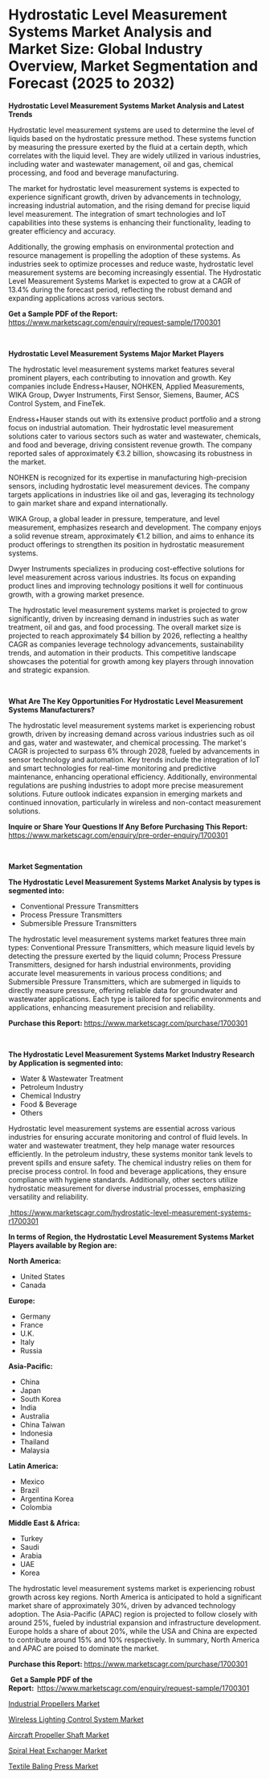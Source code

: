 <p><h1>Hydrostatic Level Measurement Systems Market Analysis and Market Size: Global Industry Overview, Market Segmentation and Forecast (2025 to 2032)</h1></p><p><strong>Hydrostatic Level Measurement Systems Market Analysis and Latest Trends</strong></p>
<p><p>Hydrostatic level measurement systems are used to determine the level of liquids based on the hydrostatic pressure method. These systems function by measuring the pressure exerted by the fluid at a certain depth, which correlates with the liquid level. They are widely utilized in various industries, including water and wastewater management, oil and gas, chemical processing, and food and beverage manufacturing. </p><p>The market for hydrostatic level measurement systems is expected to experience significant growth, driven by advancements in technology, increasing industrial automation, and the rising demand for precise liquid level measurement. The integration of smart technologies and IoT capabilities into these systems is enhancing their functionality, leading to greater efficiency and accuracy.</p><p>Additionally, the growing emphasis on environmental protection and resource management is propelling the adoption of these systems. As industries seek to optimize processes and reduce waste, hydrostatic level measurement systems are becoming increasingly essential. The Hydrostatic Level Measurement Systems Market is expected to grow at a CAGR of 13.4% during the forecast period, reflecting the robust demand and expanding applications across various sectors.</p></p>
<p><strong>Get a Sample PDF of the Report:&nbsp;</strong> <a href="https://www.marketscagr.com/enquiry/request-sample/1700301?utm_campaign=3546&utm_medium=2&utm_source=Github&utm_content=ia&utm_term=27032025&utm_id=hydrostatic-level-measurement-systems">https://www.marketscagr.com/enquiry/request-sample/1700301</a></p>
<p>&nbsp;</p>
<p><strong>Hydrostatic Level Measurement Systems Major Market Players</strong></p>
<p><p>The hydrostatic level measurement systems market features several prominent players, each contributing to innovation and growth. Key companies include Endress+Hauser, NOHKEN, Applied Measurements, WIKA Group, Dwyer Instruments, First Sensor, Siemens, Baumer, ACS Control System, and FineTek.</p><p>Endress+Hauser stands out with its extensive product portfolio and a strong focus on industrial automation. Their hydrostatic level measurement solutions cater to various sectors such as water and wastewater, chemicals, and food and beverage, driving consistent revenue growth. The company reported sales of approximately €3.2 billion, showcasing its robustness in the market.</p><p>NOHKEN is recognized for its expertise in manufacturing high-precision sensors, including hydrostatic level measurement devices. The company targets applications in industries like oil and gas, leveraging its technology to gain market share and expand internationally.</p><p>WIKA Group, a global leader in pressure, temperature, and level measurement, emphasizes research and development. The company enjoys a solid revenue stream, approximately €1.2 billion, and aims to enhance its product offerings to strengthen its position in hydrostatic measurement systems.</p><p>Dwyer Instruments specializes in producing cost-effective solutions for level measurement across various industries. Its focus on expanding product lines and improving technology positions it well for continuous growth, with a growing market presence.</p><p>The hydrostatic level measurement systems market is projected to grow significantly, driven by increasing demand in industries such as water treatment, oil and gas, and food processing. The overall market size is projected to reach approximately $4 billion by 2026, reflecting a healthy CAGR as companies leverage technology advancements, sustainability trends, and automation in their products. This competitive landscape showcases the potential for growth among key players through innovation and strategic expansion.</p></p>
<p>&nbsp;</p>
<p><strong>What Are The Key Opportunities For Hydrostatic Level Measurement Systems Manufacturers?</strong></p>
<p><p>The hydrostatic level measurement systems market is experiencing robust growth, driven by increasing demand across various industries such as oil and gas, water and wastewater, and chemical processing. The market's CAGR is projected to surpass 6% through 2028, fueled by advancements in sensor technology and automation. Key trends include the integration of IoT and smart technologies for real-time monitoring and predictive maintenance, enhancing operational efficiency. Additionally, environmental regulations are pushing industries to adopt more precise measurement solutions. Future outlook indicates expansion in emerging markets and continued innovation, particularly in wireless and non-contact measurement solutions.</p></p>
<p><strong>Inquire or Share Your Questions If Any Before Purchasing This Report:</strong> <a href="https://www.marketscagr.com/enquiry/pre-order-enquiry/1700301?utm_campaign=3546&utm_medium=2&utm_source=Github&utm_content=ia&utm_term=27032025&utm_id=hydrostatic-level-measurement-systems">https://www.marketscagr.com/enquiry/pre-order-enquiry/1700301</a></p>
<p>&nbsp;</p>
<p><strong>Market Segmentation</strong></p>
<p><strong>The Hydrostatic Level Measurement Systems Market Analysis by types is segmented into:</strong></p>
<p><ul><li>Conventional Pressure Transmitters</li><li>Process Pressure Transmitters</li><li>Submersible Pressure Transmitters</li></ul></p>
<p><p>The hydrostatic level measurement systems market features three main types: Conventional Pressure Transmitters, which measure liquid levels by detecting the pressure exerted by the liquid column; Process Pressure Transmitters, designed for harsh industrial environments, providing accurate level measurements in various process conditions; and Submersible Pressure Transmitters, which are submerged in liquids to directly measure pressure, offering reliable data for groundwater and wastewater applications. Each type is tailored for specific environments and applications, enhancing measurement precision and reliability.</p></p>
<p><strong>Purchase this Report:&nbsp;</strong><a href="https://www.marketscagr.com/purchase/1700301?utm_campaign=3546&utm_medium=2&utm_source=Github&utm_content=ia&utm_term=27032025&utm_id=hydrostatic-level-measurement-systems">https://www.marketscagr.com/purchase/1700301</a></p>
<p>&nbsp;</p>
<p><strong>The Hydrostatic Level Measurement Systems Market Industry Research by Application is segmented into:</strong></p>
<p><ul><li>Water & Wastewater Treatment</li><li>Petroleum Industry</li><li>Chemical Industry</li><li>Food & Beverage</li><li>Others</li></ul></p>
<p><p>Hydrostatic level measurement systems are essential across various industries for ensuring accurate monitoring and control of fluid levels. In water and wastewater treatment, they help manage water resources efficiently. In the petroleum industry, these systems monitor tank levels to prevent spills and ensure safety. The chemical industry relies on them for precise process control. In food and beverage applications, they ensure compliance with hygiene standards. Additionally, other sectors utilize hydrostatic measurement for diverse industrial processes, emphasizing versatility and reliability.</p></p>
<p><a href="https://www.marketscagr.com/hydrostatic-level-measurement-systems-r1700301?utm_campaign=3546&utm_medium=2&utm_source=Github&utm_content=ia&utm_term=27032025&utm_id=hydrostatic-level-measurement-systems">&nbsp;https://www.marketscagr.com/hydrostatic-level-measurement-systems-r1700301</a></p>
<p><strong>In terms of Region, the Hydrostatic Level Measurement Systems Market Players available by Region are:</strong></p>
<p>
    <p> <strong> North America: </strong>
        <ul>
            <li>United States</li>
            <li>Canada</li>
        </ul>
        </p> 
    <p> <strong> Europe: </strong>
        <ul>
            <li>Germany</li>
            <li>France</li>
            <li>U.K.</li>
            <li>Italy</li>
            <li>Russia</li>
        </ul>
        </p> 
    <p> <strong> Asia-Pacific: </strong>
        <ul>
            <li>China</li>
            <li>Japan</li>
            <li>South Korea</li>
            <li>India</li>
            <li>Australia</li>
            <li>China Taiwan</li>
            <li>Indonesia</li>
            <li>Thailand</li>
            <li>Malaysia</li>
        </ul>
        </p> 
    <p> <strong> Latin America: </strong>
        <ul>
            <li>Mexico</li>
            <li>Brazil</li>
            <li>Argentina Korea</li>
            <li>Colombia</li>
        </ul>
        </p> 
    <p> <strong> Middle East & Africa: </strong>
        <ul>
            <li>Turkey</li>
            <li>Saudi</li>
            <li>Arabia</li>
            <li>UAE</li>
            <li>Korea</li>
        </ul>
    </p>
    </p>
<p><p>The hydrostatic level measurement systems market is experiencing robust growth across key regions. North America is anticipated to hold a significant market share of approximately 30%, driven by advanced technology adoption. The Asia-Pacific (APAC) region is projected to follow closely with around 25%, fueled by industrial expansion and infrastructure development. Europe holds a share of about 20%, while the USA and China are expected to contribute around 15% and 10% respectively. In summary, North America and APAC are poised to dominate the market.</p></p>
<p><strong>Purchase this Report: </strong><a href="https://www.marketscagr.com/purchase/1700301?utm_campaign=3546&utm_medium=2&utm_source=Github&utm_content=ia&utm_term=27032025&utm_id=hydrostatic-level-measurement-systems">https://www.marketscagr.com/purchase/1700301</a></p>
<p>&nbsp;<strong>Get a Sample PDF of the Report:&nbsp;&nbsp;</strong><a href="https://www.marketscagr.com/enquiry/request-sample/1700301?utm_campaign=3546&utm_medium=2&utm_source=Github&utm_content=ia&utm_term=27032025&utm_id=hydrostatic-level-measurement-systems">https://www.marketscagr.com/enquiry/request-sample/1700301</a></p>
<p><strong></strong></p>
<p><p><a href="https://www.linkedin.com/pulse/revenue-insights-industrial-propellers-market-46-cagr-from-pz1fe?utm_campaign=3546&utm_medium=2&utm_source=Github&utm_content=ia&utm_term=27032025&utm_id=hydrostatic-level-measurement-systems">Industrial Propellers Market</a></p><p><a href="https://www.linkedin.com/pulse/how-wireless-lighting-control-system-market-expanding-forecasted-6916f?utm_campaign=3546&utm_medium=2&utm_source=Github&utm_content=ia&utm_term=27032025&utm_id=hydrostatic-level-measurement-systems">Wireless Lighting Control System Market</a></p><p><a href="https://www.linkedin.com/pulse/projected-growth-aircraft-propeller-shaft-market-103-cagr-hkhje?utm_campaign=3546&utm_medium=2&utm_source=Github&utm_content=ia&utm_term=27032025&utm_id=hydrostatic-level-measurement-systems">Aircraft Propeller Shaft Market</a></p><p><a href="https://github.com/sanokdagada01/Market-Research-Report-List-1/blob/main/spiral-heat-exchanger-market.md?utm_campaign=3546&utm_medium=2&utm_source=Github&utm_content=ia&utm_term=27032025&utm_id=hydrostatic-level-measurement-systems">Spiral Heat Exchanger Market</a></p><p><a href="https://www.linkedin.com/pulse/textile-baling-press-market-report-expected-cagr-9-examines-i7wfe?utm_campaign=3546&utm_medium=2&utm_source=Github&utm_content=ia&utm_term=27032025&utm_id=hydrostatic-level-measurement-systems">Textile Baling Press Market</a></p></p>